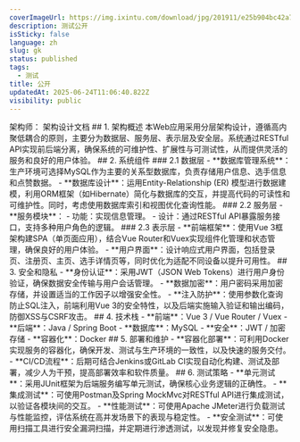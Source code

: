 ```yaml
---
coverImageUrl: https://img.ixintu.com/download/jpg/201911/e25b904bc42a74d7d77aed81e66d772c.jpg
description: 测试公开
isSticky: false
language: zh
slug: gk
status: published
tags:
  - 测试
title: 公开
updatedAt: 2025-06-24T11:06:40.822Z
visibility: public
---
```


架构师： 架构设计文档 ## 1. 架构概述 本Web应用采用分层架构设计，遵循高内聚低耦合的原则，主要分为数据层、服务层、表示层及安全层。系统通过RESTful API实现前后端分离，确保系统的可维护性、扩展性与可测试性，从而提供灵活的服务和良好的用户体验。 ## 2. 系统组件 ### 2.1 数据层 - \*\*数据库管理系统\*\*：生产环境可选择MySQL作为主要的关系型数据库，负责存储用户信息、选手信息和点赞数据。 - \*\*数据库设计\*\*：运用Entity-Relationship (ER) 模型进行数据建模，利用ORM框架（如Hibernate）简化与数据库的交互，并提高代码的可读性和可维护性。同时，考虑使用数据库索引和视图优化查询性能。 ### 2.2 服务层 - \*\*服务模块\*\*： - 功能：实现信息管理。 - 设计：通过RESTful API暴露服务接口，支持多种用户角色的逻辑。 ### 2.3 表示层 - \*\*前端框架\*\*：使用Vue 3框架构建SPA（单页面应用），结合Vue Router和Vuex实现组件化管理和状态管理，确保良好的用户体验。 - \*\*用户界面\*\*：设计响应式用户界面，包括登录页、注册页、主页、选手详情页等，同时优化为适配不同设备以提升可用性。 ## 3. 安全和隐私 - \*\*身份认证\*\*：采用JWT（JSON Web Tokens）进行用户身份验证，确保数据安全传输与用户会话管理。 - \*\*数据加密\*\*：用户密码采用加密存储，并设置适当的工作因子以增强安全性。 - \*\*注入防护\*\*：使用参数化查询防止SQL注入，前端利用Vue 3的安全特性，以及后端实施输入验证和输出编码，防御XSS与CSRF攻击。 ## 4. 技术栈 - \*\*前端\*\*：Vue 3 / Vue Router / Vuex - \*\*后端\*\*：Java / Spring Boot - \*\*数据库\*\*：MySQL - \*\*安全\*\*：JWT / 加密存储 - \*\*容器化\*\*：Docker ## 5. 部署和维护 - \*\*容器化部署\*\*：可利用Docker实现服务的容器化，确保开发、测试与生产环境的一致性，以及快速的服务交付。 - \*\*CI/CD流程\*\*：后期可结合Jenkins或GitLab CI实现自动化构建、测试及部署，减少人为干预，提高部署效率和软件质量。 ## 6. 测试策略 - \*\*单元测试\*\*：采用JUnit框架为后端服务编写单元测试，确保核心业务逻辑的正确性。 - \*\*集成测试\*\*：可使用Postman及Spring MockMvc对RESTful API进行集成测试，以验证各模块间的交互。 - \*\*性能测试\*\*：可使用Apache JMeter进行负载测试与性能监控，评估系统在高并发场景下的表现与稳定性。 - \*\*安全测试\*\*：可使用扫描工具进行安全漏洞扫描，并定期进行渗透测试，以发现并修复安全隐患。